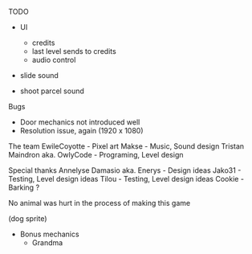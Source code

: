 TODO
- UI
    - credits
    - last level sends to credits
    - audio control

- slide sound
- shoot parcel sound

Bugs
- Door mechanics not introduced well
- Resolution issue, again (1920 x 1080)

The team
EwileCoyotte - Pixel art
Makse - Music, Sound design
Tristan Maindron aka. OwlyCode - Programing, Level design

Special thanks
Annelyse Damasio aka. Enerys - Design ideas
Jako31 - Testing, Level design ideas
Tilou - Testing, Level design ideas
Cookie - Barking ?

No animal was hurt in the process of making this game

(dog sprite)



- Bonus mechanics
    - Grandma
